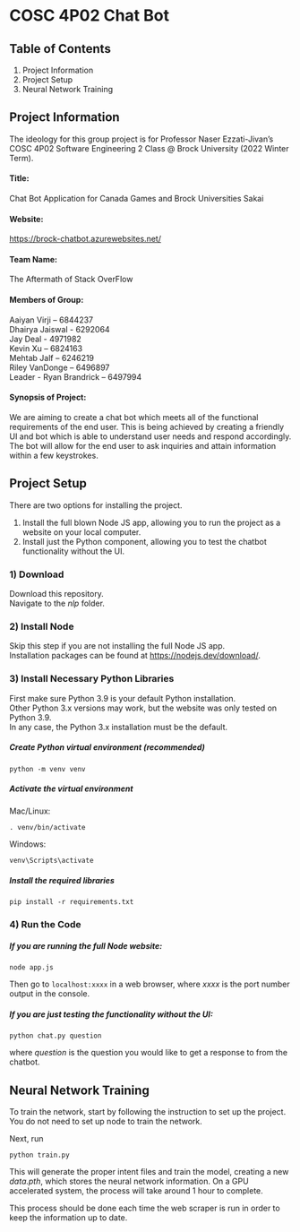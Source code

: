 # COSC 4P02 Chat Bot

## Table of Contents
1. Project Information
2. Project Setup
3. Neural Network Training

## Project Information

The ideology for this group project is for Professor Naser Ezzati-Jivan’s COSC 4P02 Software Engineering 2 Class @ Brock University (2022 Winter Term).
 
#### Title:

Chat Bot Application for Canada Games and Brock Universities Sakai

#### Website:

https://brock-chatbot.azurewebsites.net/

#### Team Name:

The Aftermath of Stack OverFlow
 
#### Members of Group:

Aaiyan Virji – 6844237  
Dhairya Jaiswal - 6292064  
Jay Deal - 4971982  
Kevin Xu – 6824163  
Mehtab Jalf – 6246219  
Riley VanDonge – 6496897  
Leader - Ryan Brandrick – 6497994  
 
#### Synopsis of Project:

We are aiming to create a chat bot which meets all of the functional requirements of the end user. This is being achieved by creating a friendly UI and bot which is able to understand user needs and respond accordingly. The bot will allow for the end user to ask inquiries and attain information within a few keystrokes.

## Project Setup

There are two options for installing the project.
1. Install the full blown Node JS app, allowing you to run the project as a website on your local computer.
2. Install just the Python component, allowing you to test the chatbot functionality without the UI.

### 1) Download
Download this repository.  
Navigate to the *nlp* folder.  

### 2) Install Node
Skip this step if you are not installing the full Node JS app.  
Installation packages can be found at https://nodejs.dev/download/.   

### 3) Install Necessary Python Libraries
First make sure Python 3.9 is your default Python installation.  
Other Python 3.x versions may work, but the website was only tested on Python 3.9.  
In any case, the Python 3.x installation must be the default.  

##### Create Python virtual environment (recommended)
```
python -m venv venv
```

##### Activate the virtual environment  
Mac/Linux:
```
. venv/bin/activate
```
Windows:
```
venv\Scripts\activate
```

##### Install the required libraries
```
pip install -r requirements.txt
```

### 4) Run the Code
##### If you are running the full Node website:
```
node app.js
```
Then go to ```localhost:xxxx``` in a web browser, where *xxxx* is the port number output in the console.

##### If you are just testing the functionality without the UI:
```
python chat.py question
```
where *question* is the question you would like to get a response to from the chatbot.

## Neural Network Training
To train the network, start by following the instruction to set up the project. You do not need to set up node to train the network.

Next, run
```
python train.py
```

This will generate the proper intent files and train the model, creating a new *data.pth*, which stores the neural network information. On a GPU accelerated system, the process will take around 1 hour to complete.

This process should be done each time the web scraper is run in order to keep the information up to date.
